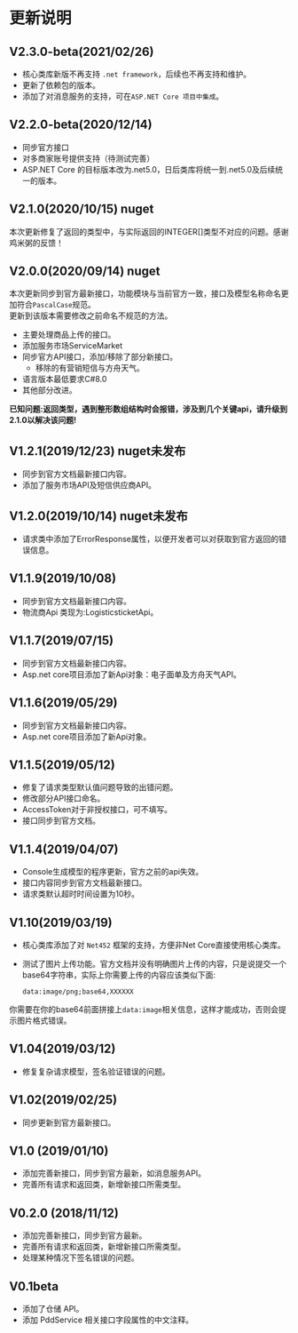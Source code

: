 # 更新说明

## V2.3.0-beta(2021/02/26)
-  核心类库新版不再支持 `.net framework`，后续也不再支持和维护。
-  更新了依赖包的版本。
-  添加了对消息服务的支持，可在`ASP.NET Core 项目中集成`。
  
## V2.2.0-beta(2020/12/14)
- 同步官方接口
- 对多商家账号提供支持（待测试完善）
- ASP.NET Core 的目标版本改为.net5.0，日后类库将统一到.net5.0及后续统一的版本。

## V2.1.0(2020/10/15) nuget
本次更新修复了返回的类型中，与实际返回的INTEGER[]类型不对应的问题。感谢鸡米粥的反馈！

## V2.0.0(2020/09/14) nuget
本次更新同步到官方最新接口，功能模块与当前官方一致，接口及模型名称命名更加符合`PascalCase`规范。  
更新到该版本需要修改之前命名不规范的方法。

- 主要处理商品上传的接口。
- 添加服务市场ServiceMarket
- 同步官方API接口，添加/移除了部分新接口。
  - 移除的有营销短信与方舟天气。
- 语言版本最低要求C#8.0
- 其他部分改进。

**已知问题:返回类型，遇到整形数组结构时会报错，涉及到几个关键api，请升级到2.1.0以解决该问题!**

## V1.2.1(2019/12/23) nuget未发布
- 同步到官方文档最新接口内容。
- 添加了服务市场API及短信供应商API。

## V1.2.0(2019/10/14) nuget未发布
- 请求类中添加了ErrorResponse属性，以便开发者可以对获取到官方返回的错误信息。

## V1.1.9(2019/10/08)

- 同步到官方文档最新接口内容。
- 物流商Api 类现为:LogisticsticketApi。

## V1.1.7(2019/07/15)

- 同步到官方文档最新接口内容。
- Asp.net core项目添加了新Api对象：电子面单及方舟天气API。

## V1.1.6(2019/05/29)

- 同步到官方文档最新接口内容。
- Asp.net core项目添加了新Api对象。

## V1.1.5(2019/05/12)

- 修复了请求类型默认值问题导致的出错问题。
- 修改部分API接口命名。
- AccessToken对于非授权接口，可不填写。
- 接口同步到官方文档。

## V1.1.4(2019/04/07)

- Console生成模型的程序更新，官方之前的api失效。
- 接口内容同步到官方文档最新接口。
- 请求类默认超时时间设置为10秒。

## V1.10(2019/03/19)

- 核心类库添加了对 `Net452` 框架的支持，方便非Net Core直接使用核心类库。
- 测试了图片上传功能。官方文档并没有明确图片上传的内容，只是说提交一个base64字符串，实际上你需要上传的内容应该类似下面:

  `data:image/png;base64,XXXXXX`

你需要在你的base64前面拼接上`data:image`相关信息，这样才能成功，否则会提示图片格式错误。

## V1.04(2019/03/12)

- 修复复杂请求模型，签名验证错误的问题。

## V1.02(2019/02/25)

- 同步更新到官方最新接口。

## V1.0 (2019/01/10)

- 添加完善新接口，同步到官方最新，如消息服务API。
- 完善所有请求和返回类，新增新接口所需类型。

## V0.2.0 (2018/11/12)

- 添加完善新接口，同步到官方最新。
- 完善所有请求和返回类，新增新接口所需类型。
- 处理某种情况下签名错误的问题。

## V0.1beta

- 添加了仓储 API。
- 添加 PddService 相关接口字段属性的中文注释。
